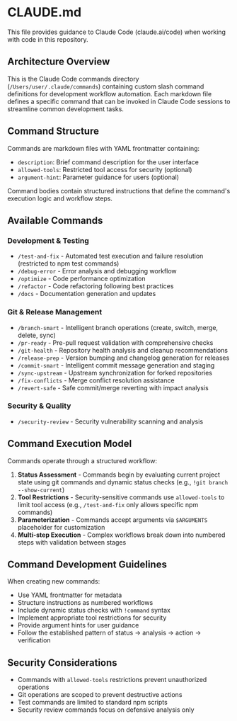 # CLAUDE.md

This file provides guidance to Claude Code (claude.ai/code) when working with code in this repository.

## Architecture Overview

This is the Claude Code commands directory (`/Users/user/.claude/commands`) containing custom slash command definitions for development workflow automation. Each markdown file defines a specific command that can be invoked in Claude Code sessions to streamline common development tasks.

## Command Structure

Commands are markdown files with YAML frontmatter containing:
- `description`: Brief command description for the user interface
- `allowed-tools`: Restricted tool access for security (optional)
- `argument-hint`: Parameter guidance for users (optional)

Command bodies contain structured instructions that define the command's execution logic and workflow steps.

## Available Commands

### Development & Testing
- `/test-and-fix` - Automated test execution and failure resolution (restricted to npm test commands)
- `/debug-error` - Error analysis and debugging workflow
- `/optimize` - Code performance optimization
- `/refactor` - Code refactoring following best practices
- `/docs` - Documentation generation and updates

### Git & Release Management
- `/branch-smart` - Intelligent branch operations (create, switch, merge, delete, sync)
- `/pr-ready` - Pre-pull request validation with comprehensive checks
- `/git-health` - Repository health analysis and cleanup recommendations
- `/release-prep` - Version bumping and changelog generation for releases
- `/commit-smart` - Intelligent commit message generation and staging
- `/sync-upstream` - Upstream synchronization for forked repositories
- `/fix-conflicts` - Merge conflict resolution assistance
- `/revert-safe` - Safe commit/merge reverting with impact analysis

### Security & Quality
- `/security-review` - Security vulnerability scanning and analysis

## Command Execution Model

Commands operate through a structured workflow:

1. **Status Assessment** - Commands begin by evaluating current project state using git commands and dynamic status checks (e.g., `!git branch --show-current`)
2. **Tool Restrictions** - Security-sensitive commands use `allowed-tools` to limit tool access (e.g., `/test-and-fix` only allows specific npm commands)
3. **Parameterization** - Commands accept arguments via `$ARGUMENTS` placeholder for customization
4. **Multi-step Execution** - Complex workflows break down into numbered steps with validation between stages

## Command Development Guidelines

When creating new commands:
- Use YAML frontmatter for metadata
- Structure instructions as numbered workflows
- Include dynamic status checks with `!command` syntax
- Implement appropriate tool restrictions for security
- Provide argument hints for user guidance
- Follow the established pattern of status → analysis → action → verification

## Security Considerations

- Commands with `allowed-tools` restrictions prevent unauthorized operations
- Git operations are scoped to prevent destructive actions
- Test commands are limited to standard npm scripts
- Security review commands focus on defensive analysis only